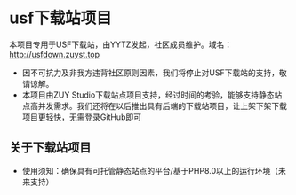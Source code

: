 # usf下载站项目
本项目专用于USF下载站，由YYTZ发起，社区成员维护。域名：http://usfdown.zuyst.top
- 因不可抗力及非我方违背社区原则因素，我们将停止对USF下载站的支持，敬请谅解。
- 本项目由ZUY Studio下载站点项目支持，经过时间的考验，能够支持静态站点高并发需求。我们还将在以后推出具有后端的下载站项目，让上架下架下载项目更轻快，无需登录GitHub即可


## 关于下载站项目

- 使用须知：确保具有可托管静态站点的平台/基于PHP8.0以上的运行环境（未来支持）


